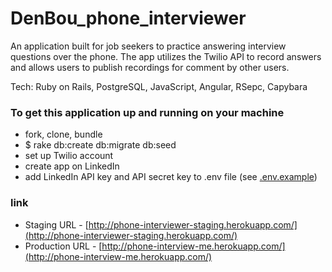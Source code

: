 DenBou_phone_interviewer
========================

An application built for job seekers to practice answering interview questions over the phone.  The app utilizes the Twilio API to record answers and allows users to publish recordings for comment by other users. 

Tech: Ruby on Rails, PostgreSQL, JavaScript, Angular, RSepc, Capybara 

### To get this application up and running on your machine

* fork, clone, bundle
* $ rake db:create db:migrate db:seed
* set up Twilio account
* create app on LinkedIn
* add LinkedIn API key and API secret key to .env file (see [.env.example](https://github.com/craftninja/DenBou_phone_interviewer/blob/master/.env.example))

### link
* Staging URL - [http://phone-interviewer-staging.herokuapp.com/](http://phone-interviewer-staging.herokuapp.com/)
* Production URL - [http://phone-interview-me.herokuapp.com/](http://phone-interview-me.herokuapp.com/)

